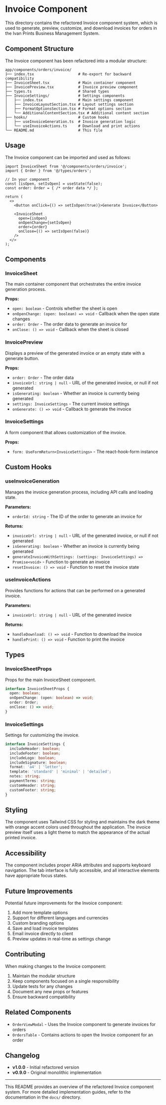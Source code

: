 # Invoice Component

This directory contains the refactored Invoice component system, which is used to generate, preview, customize, and download invoices for orders in the Ivan Prints Business Management System.

## Component Structure

The Invoice component has been refactored into a modular structure:

```
app/components/orders/invoice/
├── index.tsx                    # Re-export for backward compatibility
├── InvoiceSheet.tsx             # Main container component
├── InvoicePreview.tsx           # Invoice preview component
├── types.ts                     # Shared types
├── InvoiceSettings/             # Settings components
│   ├── index.tsx                # Main settings component
│   ├── InvoiceLayoutSection.tsx # Layout settings section
│   ├── FormatOptionsSection.tsx # Format options section
│   └── AdditionalContentSection.tsx # Additional content section
├── hooks/                       # Custom hooks
│   ├── useInvoiceGeneration.ts  # Invoice generation logic
│   └── useInvoiceActions.ts     # Download and print actions
└── README.md                    # This file
```

## Usage

The Invoice component can be imported and used as follows:

```tsx
import InvoiceSheet from '@/components/orders/invoice';
import { Order } from '@/types/orders';

// In your component
const [isOpen, setIsOpen] = useState(false);
const order: Order = { /* order data */ };

return (
  <>
    <Button onClick={() => setIsOpen(true)}>Generate Invoice</Button>
    
    <InvoiceSheet
      open={isOpen}
      onOpenChange={setIsOpen}
      order={order}
      onClose={() => setIsOpen(false)}
    />
  </>
);
```

## Components

### InvoiceSheet

The main container component that orchestrates the entire invoice generation process.

**Props:**
- `open: boolean` - Controls whether the sheet is open
- `onOpenChange: (open: boolean) => void` - Callback when the open state changes
- `order: Order` - The order data to generate an invoice for
- `onClose: () => void` - Callback when the sheet is closed

### InvoicePreview

Displays a preview of the generated invoice or an empty state with a generate button.

**Props:**
- `order: Order` - The order data
- `invoiceUrl: string | null` - URL of the generated invoice, or null if not generated
- `isGenerating: boolean` - Whether an invoice is currently being generated
- `settings: InvoiceSettings` - The current invoice settings
- `onGenerate: () => void` - Callback to generate the invoice

### InvoiceSettings

A form component that allows customization of the invoice.

**Props:**
- `form: UseFormReturn<InvoiceSettings>` - The react-hook-form instance

## Custom Hooks

### useInvoiceGeneration

Manages the invoice generation process, including API calls and loading state.

**Parameters:**
- `orderId: string` - The ID of the order to generate an invoice for

**Returns:**
- `invoiceUrl: string | null` - URL of the generated invoice, or null if not generated
- `isGenerating: boolean` - Whether an invoice is currently being generated
- `generateInvoiceWithSettings: (settings: InvoiceSettings) => Promise<void>` - Function to generate an invoice
- `resetInvoice: () => void` - Function to reset the invoice state

### useInvoiceActions

Provides functions for actions that can be performed on a generated invoice.

**Parameters:**
- `invoiceUrl: string | null` - URL of the generated invoice

**Returns:**
- `handleDownload: () => void` - Function to download the invoice
- `handlePrint: () => void` - Function to print the invoice

## Types

### InvoiceSheetProps

Props for the main InvoiceSheet component.

```typescript
interface InvoiceSheetProps {
  open: boolean;
  onOpenChange: (open: boolean) => void;
  order: Order;
  onClose: () => void;
}
```

### InvoiceSettings

Settings for customizing the invoice.

```typescript
interface InvoiceSettings {
  includeHeader: boolean;
  includeFooter: boolean;
  includeLogo: boolean;
  includeSignature: boolean;
  format: 'a4' | 'letter';
  template: 'standard' | 'minimal' | 'detailed';
  notes: string;
  paymentTerms: string;
  customHeader: string;
  customFooter: string;
}
```

## Styling

The component uses Tailwind CSS for styling and maintains the dark theme with orange accent colors used throughout the application. The invoice preview itself uses a light theme to match the appearance of the actual printed invoice.

## Accessibility

The component includes proper ARIA attributes and supports keyboard navigation. The tab interface is fully accessible, and all interactive elements have appropriate focus states.

## Future Improvements

Potential future improvements for the Invoice component:

1. Add more template options
2. Support for different languages and currencies
3. Custom branding options
4. Save and load invoice templates
5. Email invoice directly to client
6. Preview updates in real-time as settings change

## Contributing

When making changes to the Invoice component:

1. Maintain the modular structure
2. Keep components focused on a single responsibility
3. Update tests for any changes
4. Document any new props or features
5. Ensure backward compatibility

## Related Components

- `OrderViewModal` - Uses the Invoice component to generate invoices for orders
- `OrdersTable` - Contains actions to open the Invoice component for an order

## Changelog

- **v1.0.0** - Initial refactored version
- **v0.9.0** - Original monolithic implementation

---

This README provides an overview of the refactored Invoice component system. For more detailed implementation guides, refer to the documentation in the `docs/` directory.
